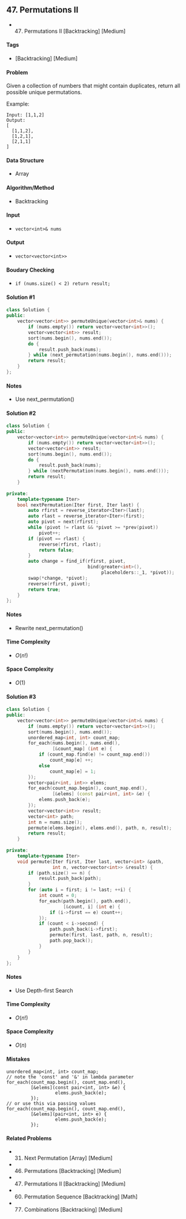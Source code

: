 ## 47. Permutations II
- 47. Permutations II [Backtracking] [Medium]

#### Tags
- [Backtracking] [Medium]

#### Problem
Given a collection of numbers that might contain duplicates, return all possible unique permutations.

Example:

    Input: [1,1,2]
    Output:
    [
      [1,1,2],
      [1,2,1],
      [2,1,1]
    ]

#### Data Structure
- Array

#### Algorithm/Method
- Backtracking

#### Input
- `vector<int>& nums`

#### Output
- `vector<vector<int>>`

#### Boudary Checking
- `if (nums.size() < 2) return result;`

#### Solution #1
``` C++
class Solution {
public:
    vector<vector<int>> permuteUnique(vector<int>& nums) {
        if (nums.empty()) return vector<vector<int>>();
        vector<vector<int>> result;
        sort(nums.begin(), nums.end());
        do {
            result.push_back(nums);
        } while (next_permutation(nums.begin(), nums.end()));
        return result;
    }
};
```

#### Notes
- Use next_permutation()

#### Solution #2
``` C++
class Solution {
public:
    vector<vector<int>> permuteUnique(vector<int>& nums) {
        if (nums.empty()) return vector<vector<int>>();
        vector<vector<int>> result;
        sort(nums.begin(), nums.end());
        do {
            result.push_back(nums);
        } while (nextPermutation(nums.begin(), nums.end()));
        return result;
    }
    
private:
    template<typename Iter>
    bool nextPermutation(Iter first, Iter last) {
        auto rfirst = reverse_iterator<Iter>(last);
        auto rlast = reverse_iterator<Iter>(first);
        auto pivot = next(rfirst);
        while (pivot != rlast && *pivot >= *prev(pivot))
            pivot++;
        if (pivot == rlast) {
            reverse(rfirst, rlast);
            return false;
        }
        auto change = find_if(rfirst, pivot,
                              bind(greater<int>(),
                                   placeholders::_1, *pivot));
        swap(*change, *pivot);
        reverse(rfirst, pivot);
        return true;
    }
};
```

#### Notes
- Rewrite next_permutation()

#### Time Complexity
- $O(n!)$

#### Space Complexity
- $O(1)$

#### Solution #3
``` C++
class Solution {
public:
    vector<vector<int>> permuteUnique(vector<int>& nums) {
        if (nums.empty()) return vector<vector<int>>();
        sort(nums.begin(), nums.end());
        unordered_map<int, int> count_map;
        for_each(nums.begin(), nums.end(),
                 [&count_map] (int e) {
            if (count_map.find(e) != count_map.end())
                count_map[e] ++;
            else
                count_map[e] = 1;
        });
        vector<pair<int, int>> elems;
        for_each(count_map.begin(), count_map.end(),
                 [&elems] (const pair<int, int> &e) {
            elems.push_back(e);
        });
        vector<vector<int>> result;
        vector<int> path;
        int n = nums.size();
        permute(elems.begin(), elems.end(), path, n, result);
        return result;
    }
    
private:
    template<typename Iter>
    void permute(Iter first, Iter last, vector<int> &path,
                 int n, vector<vector<int>> &result) {
        if (path.size() == n) {
            result.push_back(path);
        }
        for (auto i = first; i != last; ++i) {
            int count = 0;
            for_each(path.begin(), path.end(),
                     [&count, i] (int e) {
                if (i->first == e) count++;
            });
            if (count < i->second) {
                path.push_back(i->first);
                permute(first, last, path, n, result);
                path.pop_back();
            }
        }
    }
};
```

#### Notes
- Use Depth-first Search

#### Time Complexity
- $O(n!)$

#### Space Complexity
- $O(n)$

#### Mistakes
```
unordered_map<int, int> count_map;
// note the 'const' and '&' in lambda parameter
for_each(count_map.begin(), count_map.end(),
         [&elems](const pair<int, int> &e) {
                  elems.push_back(e);
         });
// or use this via passing values
for_each(count_map.begin(), count_map.end(),
         [&elems](pair<int, int> e) {
                  elems.push_back(e);
         });
```

#### Related Problems
- 31. Next Permutation [Array] [Medium]
- 46. Permutations [Backtracking] [Medium]
- 47. Permutations II [Backtracking] [Medium]
- 60. Permutation Sequence [Backtracking] [Math]
- 77. Combinations [Backtracking] [Medium]
